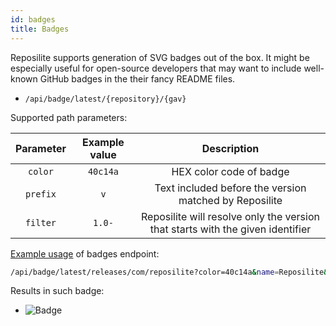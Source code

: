 ```yaml
---
id: badges
title: Badges
---
```


Reposilite supports generation of SVG badges out of the box. 
It might be especially useful for open-source developers that may want to include well-known GitHub badges in the their fancy README files.

* `/api/badge/latest/{repository}/{gav}`

Supported path parameters:

| Parameter | Example value | Description |
| :-------: | :-----------: | :---------: |
| `color` | `40c14a` | HEX color code of badge |
| `prefix` | `v` | Text included before the version matched by Reposilite |
| `filter` | `1.0-` | Reposilite will resolve only the version that starts with the given identifier |

[Example usage](https://github.com/dzikoysk/reposilite/blob/0d9237187702126cc8ec3a70b7ea6d3aecd4c263/.github/README.md?plain=1#L8) of badges endpoint:

```bash
/api/badge/latest/releases/com/reposilite?color=40c14a&name=Reposilite&prefix=v
```

Results in such badge:

* ![Badge](https://maven.reposilite.com/api/badge/latest/releases/com/reposilite/reposilite?color=40c14a&name=Reposilite&prefix=v)